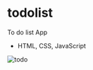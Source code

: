 # todolist

To do list App

- HTML, CSS, JavaScript

![todo](https://user-images.githubusercontent.com/74297114/129487543-fc0d04c1-0ddd-47e5-9081-17ae6c38d05e.png)
